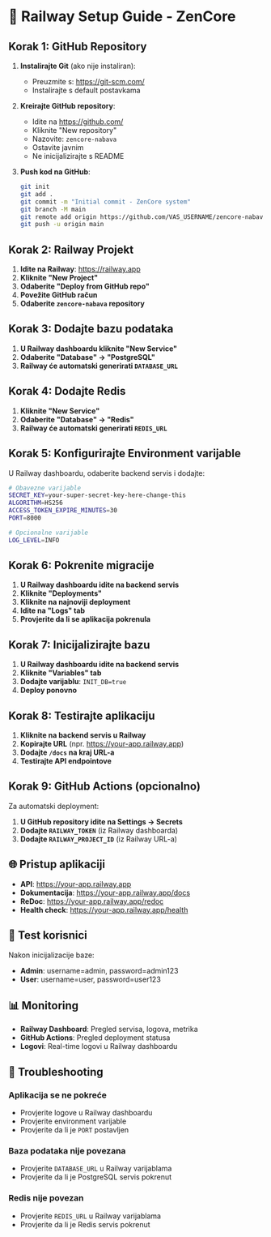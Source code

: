 # 🚀 Railway Setup Guide - ZenCore

## Korak 1: GitHub Repository

1. **Instalirajte Git** (ako nije instaliran):
   - Preuzmite s: https://git-scm.com/
   - Instalirajte s default postavkama

2. **Kreirajte GitHub repository**:
   - Idite na https://github.com/
   - Kliknite "New repository"
   - Nazovite: `zencore-nabava`
   - Ostavite javnim
   - Ne inicijalizirajte s README

3. **Push kod na GitHub**:
   ```bash
   git init
   git add .
   git commit -m "Initial commit - ZenCore system"
   git branch -M main
   git remote add origin https://github.com/VAS_USERNAME/zencore-nabava.git
   git push -u origin main
   ```

## Korak 2: Railway Projekt

1. **Idite na Railway**: https://railway.app
2. **Kliknite "New Project"**
3. **Odaberite "Deploy from GitHub repo"**
4. **Povežite GitHub račun**
5. **Odaberite `zencore-nabava` repository**

## Korak 3: Dodajte bazu podataka

1. **U Railway dashboardu kliknite "New Service"**
2. **Odaberite "Database" → "PostgreSQL"**
3. **Railway će automatski generirati `DATABASE_URL`**

## Korak 4: Dodajte Redis

1. **Kliknite "New Service"**
2. **Odaberite "Database" → "Redis"**
3. **Railway će automatski generirati `REDIS_URL`**

## Korak 5: Konfigurirajte Environment varijable

U Railway dashboardu, odaberite backend servis i dodajte:

```bash
# Obavezne varijable
SECRET_KEY=your-super-secret-key-here-change-this
ALGORITHM=HS256
ACCESS_TOKEN_EXPIRE_MINUTES=30
PORT=8000

# Opcionalne varijable
LOG_LEVEL=INFO
```

## Korak 6: Pokrenite migracije

1. **U Railway dashboardu idite na backend servis**
2. **Kliknite "Deployments"**
3. **Kliknite na najnoviji deployment**
4. **Idite na "Logs" tab**
5. **Provjerite da li se aplikacija pokrenula**

## Korak 7: Inicijalizirajte bazu

1. **U Railway dashboardu idite na backend servis**
2. **Kliknite "Variables" tab**
3. **Dodajte varijablu**: `INIT_DB=true`
4. **Deploy ponovno**

## Korak 8: Testirajte aplikaciju

1. **Kliknite na backend servis u Railway**
2. **Kopirajte URL** (npr. https://your-app.railway.app)
3. **Dodajte `/docs` na kraj URL-a**
4. **Testirajte API endpointove**

## Korak 9: GitHub Actions (opcionalno)

Za automatski deployment:

1. **U GitHub repository idite na Settings → Secrets**
2. **Dodajte `RAILWAY_TOKEN`** (iz Railway dashboarda)
3. **Dodajte `RAILWAY_PROJECT_ID`** (iz Railway URL-a)

## 🌐 Pristup aplikaciji

- **API**: https://your-app.railway.app
- **Dokumentacija**: https://your-app.railway.app/docs
- **ReDoc**: https://your-app.railway.app/redoc
- **Health check**: https://your-app.railway.app/health

## 👤 Test korisnici

Nakon inicijalizacije baze:
- **Admin**: username=admin, password=admin123
- **User**: username=user, password=user123

## 📊 Monitoring

- **Railway Dashboard**: Pregled servisa, logova, metrika
- **GitHub Actions**: Pregled deployment statusa
- **Logovi**: Real-time logovi u Railway dashboardu

## 🔧 Troubleshooting

### Aplikacija se ne pokreće
- Provjerite logove u Railway dashboardu
- Provjerite environment varijable
- Provjerite da li je `PORT` postavljen

### Baza podataka nije povezana
- Provjerite `DATABASE_URL` u Railway varijablama
- Provjerite da li je PostgreSQL servis pokrenut

### Redis nije povezan
- Provjerite `REDIS_URL` u Railway varijablama
- Provjerite da li je Redis servis pokrenut 